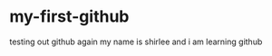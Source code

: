 my-first-github
===============

testing out github again
<sp>
my name is shirlee and i am learning github

